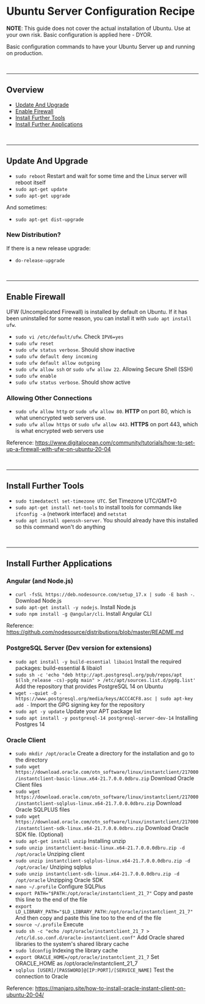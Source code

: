 # Ubuntu Server Configuration Recipe

**NOTE**: This guide does not cover the actual installation of Ubuntu. Use at your own risk. Basic configuration is applied here - DYOR.

Basic configuration commands to have your Ubuntu Server up and running on production.

<br />

<hr />

## Overview

* [Update And Upgrade](#update-and-upgrade)
* [Enable Firewall](#enable-firewall)
* [Install Further Tools](#install-further-tools)
* [Install Further Applications](#install-further-applications)

<br />

<hr />

## Update And Upgrade

* `sudo reboot` Restart and wait for some time and the Linux server will reboot itself
* `sudo apt-get update`
* `sudo apt-get upgrade`

And sometimes:

* `sudo apt-get dist-upgrade`

### New Distribution?

If there is a new release upgrade:

* `do-release-upgrade`

<br />

<hr />

## Enable Firewall

UFW (Uncomplicated Firewall) is installed by default on Ubuntu. If it has been uninstalled for some reason, you can install it with `sudo apt install ufw`.

* `sudo vi /etc/default/ufw`. Check `IPV6=yes`
* `sudo ufw reset`
* `sudo ufw status verbose`. Should show inactive
* `sudo ufw default deny incoming`
* `sudo ufw default allow outgoing`
* `sudo ufw allow ssh` or `sudo ufw allow 22`. Allowing Secure Shell (SSH)
* `sudo ufw enable`
* `sudo ufw status verbose`. Should show active

### Allowing Other Connections

* `sudo ufw allow http` or `sudo ufw allow 80`. **HTTP** on port 80, which is what unencrypted web servers use.
* `sudo ufw allow https` or `sudo ufw allow 443`. **HTTPS** on port 443, which is what encrypted web servers use

Reference: https://www.digitalocean.com/community/tutorials/how-to-set-up-a-firewall-with-ufw-on-ubuntu-20-04

<br />

<hr />

## Install Further Tools

* `sudo timedatectl set-timezone UTC`. Set Timezone UTC/GMT+0
* `sudo apt-get install net-tools` to install tools for commands like `ifconfig -a` (network interface) and `netstat`
* `sudo apt install openssh-server`. You should already have this installed so this command won't do anything

<br />

<hr />

## Install Further Applications

### Angular (and Node.js)

* `curl -fsSL https://deb.nodesource.com/setup_17.x | sudo -E bash -`. Download Node.js
* `sudo apt-get install -y nodejs`. Install Node.js
* `sudo npm install -g @angular/cli`. Install Angular CLI

Reference: https://github.com/nodesource/distributions/blob/master/README.md

### PostgreSQL Server (Dev version for extensions)
* `sudo apt install -y build-essential libaio1` Install the required packages: build-essential & libaio1
* `sudo sh -c 'echo "deb http://apt.postgresql.org/pub/repos/apt $(lsb_release -cs)-pgdg main" > /etc/apt/sources.list.d/pgdg.list'` Add the repository that provides PostgreSQL 14 on Ubuntu
* `wget --quiet -O - https://www.postgresql.org/media/keys/ACCC4CF8.asc | sudo apt-key add -` Import the GPG signing key for the repository
* `sudo apt -y update` Update your APT package list
* `sudo apt install -y postgresql-14 postgresql-server-dev-14` Installing Postgres 14

### Oracle Client

* `sudo mkdir /opt/oracle` Create a directory for the installation and go to the directory 
* `sudo wget https://download.oracle.com/otn_software/linux/instantclient/217000/instantclient-basic-linux.x64-21.7.0.0.0dbru.zip` Download Oracle Client files
* `sudo wget https://download.oracle.com/otn_software/linux/instantclient/217000/instantclient-sqlplus-linux.x64-21.7.0.0.0dbru.zip` Download Oracle SQLPLUS files
* `sudo wget https://download.oracle.com/otn_software/linux/instantclient/217000/instantclient-sdk-linux.x64-21.7.0.0.0dbru.zip` Download Oracle SDK file. (Optional)
* `sudo apt-get install unzip` Installing unzip
* `sudo unzip instantclient-basic-linux.x64-21.7.0.0.0dbru.zip -d /opt/oracle` Unziping client
* `sudo unzip instantclient-sqlplus-linux.x64-21.7.0.0.0dbru.zip -d /opt/oracle/` Unziping sqlplus
* `sudo unzip instantclient-sdk-linux.x64-21.7.0.0.0dbru.zip -d /opt/oracle` Unzipping Oracle SDK
* `nano ~/.profile` Configure SQLPlus
* `export PATH="$PATH:/opt/oracle/instantclient_21_7"` Copy and paste this line to the end of the file
* `export LD_LIBRARY_PATH="$LD_LIBRARY_PATH:/opt/oracle/instantclient_21_7"` And then copy and paste this line too to the end of the file
* `source ~/.profile` Execute
* `sudo sh -c "echo /opt/oracle/instantclient_21_7 > /etc/ld.so.conf.d/oracle-instantclient.conf"` Add Oracle shared libraries to the system's shared library cache
* `sudo ldconfig` Indexing the library cache
* `export ORACLE_HOME=/opt/oracle/instantclient_21_7` Set ORACLE_HOME as /opt/oracle/instantclient_21_7
* `sqlplus [USER]/[PASSWORD]@[IP:PORT]/[SERVICE_NAME]` Test the connection to Oracle

Reference: https://manjaro.site/how-to-install-oracle-instant-client-on-ubuntu-20-04/

